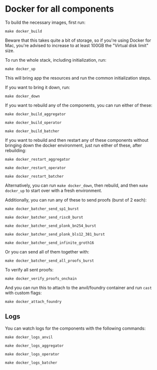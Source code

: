 # Docker for all components

To build the necessary images, first run:

```shell
make docker_build
```

Beware that this takes quite a bit of storage, so if you're using Docker for Mac, you're advised to increase to at least 100GB the "Virtual disk limit" size.

To run the whole stack, including initialization, run:

```shell
make docker_up
```

This will bring app the resources and run the common initialization steps.

If you want to bring it down, run:

```shell
make docker_down
```

If you want to rebuild any of the components, you can run either of these:

```shell
make docker_build_aggregator
```

```shell
make docker_build_operator
```

```shell
make docker_build_batcher
```

If you want to rebuild and then restart any of these components without bringing down the docker environment, just run either of these, after rebuilding:

```shell
make docker_restart_aggregator
```

```shell
make docker_restart_operator
```

```shell
make docker_restart_batcher
```

Alternatively, you can run `make docker_down`, then rebuild, and then `make docker_up` to start over with a fresh environment.

Additionally, you can run any of these to send proofs (burst of 2 each):

```shell
make docker_batcher_send_sp1_burst
```

```shell
make docker_batcher_send_risc0_burst
```

```shell
make docker_batcher_send_plonk_bn254_burst
```

```shell
make docker_batcher_send_plonk_bls12_381_burst
```

```shell
make docker_batcher_send_infinite_groth16
```

Or you can send all of them together with:

```shell
make docker_batcher_send_all_proofs_burst
```

To verify all sent proofs:

```shell
make docker_verify_proofs_onchain
```

And you can run this to attach to the anvil/foundry container and run `cast` with custom flags:

```shell
make docker_attach_foundry
```

## Logs

You can watch logs for the components with the following commands:

```shell
make docker_logs_anvil
```

```shell
make docker_logs_aggregator
```

```shell
make docker_logs_operator
```

```shell
make docker_logs_batcher
```
